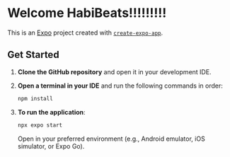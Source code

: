 # Welcome HabiBeats!!!!!!!!!

This is an [Expo](https://expo.dev) project created with [`create-expo-app`](https://www.npmjs.com/package/create-expo-app).

## Get Started

1. **Clone the GitHub repository** and open it in your development IDE.

2. **Open a terminal in your IDE** and run the following commands in order:

   ```bash
   npm install
   ```

3. **To run the application**:

   ```bash
   npx expo start
   ```

   Open in your preferred environment (e.g., Android emulator, iOS simulator, or Expo Go).
